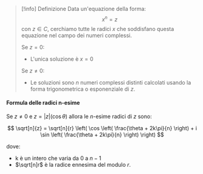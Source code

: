 >[!info] Definizione 
>Data un'equazione della forma:
$$x^n=z$$ con $z∈C$, cerchiamo tutte le radici $x$ che soddisfano questa equazione nel campo dei numeri complessi. 
>
>Se $z=0$:
>- L'unica soluzione è $x=0$
>
>Se $z\neq 0$:
>- Le soluzioni sono $n$ numeri complessi distinti calcolati usando la forma trigonometrica o esponenziale di $z$.


#### Formula delle radici n-esime
Se $z\neq 0$  e  $z=|z|(\cos\theta)$ allora le $n$-esime radici di $z$ sono:

$$
\sqrt[n]{z} = \sqrt[n]{r} \left( \cos \left( \frac{\theta + 2k\pi}{n} \right) + i \sin \left( \frac{\theta + 2k\pi}{n} \right) \right)
$$



dove:

- k è un intero che varia da $0$ a $n−1$
- $\sqrt[n]r$​ è la radice ennesima del modulo $r$.
